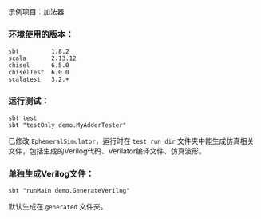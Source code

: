 
示例项目：加法器

### 环境使用的版本：
```
sbt         1.8.2
scala       2.13.12
chisel      6.5.0
chiselTest  6.0.0
scalatest   3.2.+
```

### 运行测试：

```
sbt test
sbt "testOnly demo.MyAdderTester"
```

已修改 `EphemeralSimulator`，运行时在 `test_run_dir` 文件夹中能生成仿真相关文件，包括生成的Verilog代码、Verilator编译文件、仿真波形。


### 单独生成Verilog文件：

```
sbt "runMain demo.GenerateVerilog"
```

默认生成在 `generated` 文件夹。